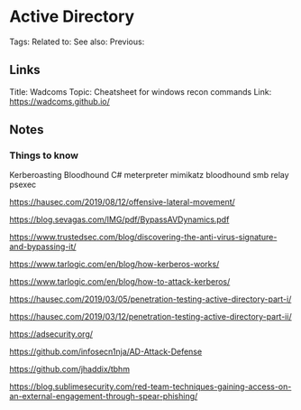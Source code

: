 # Active Directory
Tags:
Related to:
See also:
Previous:

## Links
Title: Wadcoms 
Topic: Cheatsheet for windows recon commands
Link: https://wadcoms.github.io/

## Notes
### Things to know
Kerberoasting
Bloodhound
C#
meterpreter
mimikatz
bloodhound
smb relay
psexec


https://hausec.com/2019/08/12/offensive-lateral-movement/

https://blog.sevagas.com/IMG/pdf/BypassAVDynamics.pdf

https://www.trustedsec.com/blog/discovering-the-anti-virus-signature-and-bypassing-it/

https://www.tarlogic.com/en/blog/how-kerberos-works/

https://www.tarlogic.com/en/blog/how-to-attack-kerberos/

https://hausec.com/2019/03/05/penetration-testing-active-directory-part-i/

https://hausec.com/2019/03/12/penetration-testing-active-directory-part-ii/

https://adsecurity.org/

https://github.com/infosecn1nja/AD-Attack-Defense

https://github.com/jhaddix/tbhm

https://blog.sublimesecurity.com/red-team-techniques-gaining-access-on-an-external-engagement-through-spear-phishing/
